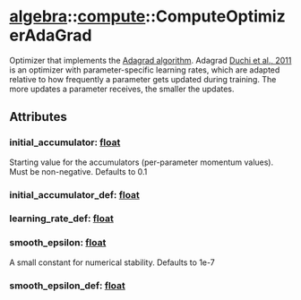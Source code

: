 # [algebra](/libs/algebra/)::[compute](/libs/algebra/compute/)::ComputeOptimizerAdaGrad

Optimizer that implements the [Adagrad algorithm](https://keras.io/api/optimizers/adagrad/).
Adagrad [Duchi et al., 2011](https://www.jmlr.org/papers/volume12/duchi11a/duchi11a.pdf) is an optimizer with parameter-specific learning rates, which are adapted relative to how frequently a parameter gets updated during training.
The more updates a parameter receives, the smaller the updates.

## Attributes

### initial_accumulator:&nbsp;[float](/libs/std/core/type.float.md)
Starting value for the accumulators (per-parameter momentum values). Must be non-negative. Defaults to 0.1

### initial_accumulator_def:&nbsp;[float](/libs/std/core/type.float.md)

### learning_rate_def:&nbsp;[float](/libs/std/core/type.float.md)

### smooth_epsilon:&nbsp;[float](/libs/std/core/type.float.md)
A small constant for numerical stability. Defaults to 1e-7

### smooth_epsilon_def:&nbsp;[float](/libs/std/core/type.float.md)
